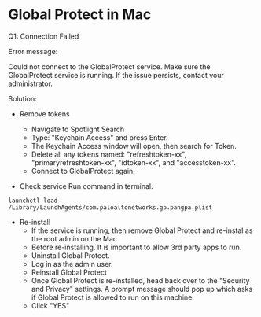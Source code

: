 # Global Protect in Mac

Q1: Connection Failed

Error message: 

Could not connect to the GlobalProtect service. Make sure the GlobalProtect service is running. If the issue persists, contact your administrator.

Solution:
* Remove tokens
    * Navigate to Spotlight Search
    * Type: "Keychain Access" and press Enter.
    * The Keychain Access window will open, then search for Token.
    * Delete all any tokens named: "refreshtoken-xx", "primaryrefreshtoken-xx", "idtoken-xx", and "accesstoken-xx".
    * Connect to GlobalProtect  again.

* Check service
Run command in terminal.
```
launchctl load /Library/LaunchAgents/com.paloaltonetworks.gp.pangpa.plist
```

* Re-install
    * If the service is running, then remove Global Protect and re-instal as the root admin on the Mac
    * Before re-installing. It is important to allow 3rd party apps to run.
    * Uninstall Global Protect.
    * Log in as the admin user.
    * Reinstall Global Protect
    * Once Global Protect is re-installed, head back over to the "Security and Privacy" settings. A prompt message should pop up which asks if Global Protect is allowed to run on this machine.
    * Click "YES"
